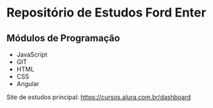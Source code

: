 # Repositório de Estudos Ford Enter

## Módulos de Programação

- JavaScript
- GIT
- HTML
- CSS
- Angular

Site de estudos principal: https://cursos.alura.com.br/dashboard